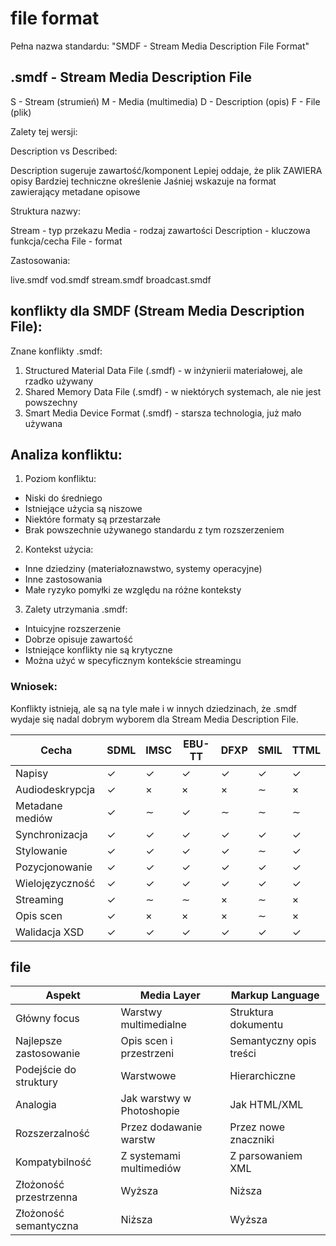# file format

Pełna nazwa standardu: "SMDF - Stream Media Description File Format"

## .smdf - Stream Media Description File

S - Stream (strumień)
M - Media (multimedia)
D - Description (opis)
F - File (plik)

Zalety tej wersji:

Description vs Described:

Description sugeruje zawartość/komponent
Lepiej oddaje, że plik ZAWIERA opisy
Bardziej techniczne określenie
Jaśniej wskazuje na format zawierający metadane opisowe


Struktura nazwy:

Stream - typ przekazu
Media - rodzaj zawartości
Description - kluczowa funkcja/cecha
File - format


Zastosowania:

live.smdf
vod.smdf
stream.smdf
broadcast.smdf



## konflikty dla SMDF (Stream Media Description File):

Znane konflikty .smdf:
1. Structured Material Data File (.smdf) - w inżynierii materiałowej, ale rzadko używany
2. Shared Memory Data File (.smdf) - w niektórych systemach, ale nie jest powszechny
3. Smart Media Device Format (.smdf) - starsza technologia, już mało używana

## Analiza konfliktu:

1. Poziom konfliktu:
- Niski do średniego
- Istniejące użycia są niszowe
- Niektóre formaty są przestarzałe
- Brak powszechnie używanego standardu z tym rozszerzeniem

2. Kontekst użycia:
- Inne dziedziny (materiałoznawstwo, systemy operacyjne)
- Inne zastosowania
- Małe ryzyko pomyłki ze względu na różne konteksty

3. Zalety utrzymania .smdf:
- Intuicyjne rozszerzenie
- Dobrze opisuje zawartość
- Istniejące konflikty nie są krytyczne
- Można użyć w specyficznym kontekście streamingu

### Wniosek: 

Konflikty istnieją, ale są na tyle małe i w innych dziedzinach, że .smdf wydaje się nadal dobrym wyborem dla Stream Media Description File.



| Cecha                  | SDML | IMSC | EBU-TT | DFXP | SMIL | TTML |
|-----------------------|------|------|--------|------|------|------|
| Napisy                | ✓    | ✓    | ✓      | ✓    | ✓    | ✓    |
| Audiodeskrypcja       | ✓    | ×    | ×      | ×    | ∼    | ×    |
| Metadane mediów       | ✓    | ∼    | ✓      | ∼    | ∼    | ∼    |
| Synchronizacja        | ✓    | ✓    | ✓      | ✓    | ✓    | ✓    |
| Stylowanie            | ✓    | ✓    | ✓      | ✓    | ∼    | ✓    |
| Pozycjonowanie        | ✓    | ✓    | ✓      | ✓    | ✓    | ✓    |
| Wielojęzyczność      | ✓    | ✓    | ✓      | ✓    | ✓    | ✓    |
| Streaming            | ✓    | ∼    | ∼      | ×    | ∼    | ×    |
| Opis scen            | ✓    | ×    | ×      | ×    | ∼    | ×    |
| Walidacja XSD        | ✓    | ✓    | ✓      | ✓    | ✓    | ✓    |




## file 


| Aspekt                    | Media Layer                | Markup Language           |
|--------------------------|---------------------------|--------------------------|
| Główny focus             | Warstwy multimedialne     | Struktura dokumentu      |
| Najlepsze zastosowanie   | Opis scen i przestrzeni   | Semantyczny opis treści  |
| Podejście do struktury   | Warstwowe                 | Hierarchiczne            |
| Analogia                 | Jak warstwy w Photoshopie | Jak HTML/XML             |
| Rozszerzalność          | Przez dodawanie warstw    | Przez nowe znaczniki     |
| Kompatybilność          | Z systemami multimediów   | Z parsowaniem XML        |
| Złożoność przestrzenna  | Wyższa                    | Niższa                   |
| Złożoność semantyczna   | Niższa                    | Wyższa                   |


